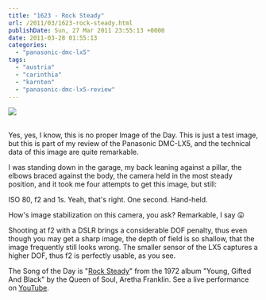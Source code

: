 ```yaml
---
title: "1623 - Rock Steady"
url: /2011/03/1623-rock-steady.html
publishDate: Sun, 27 Mar 2011 23:55:13 +0000
date: 2011-03-28 01:55:13
categories: 
  - "panasonic-dmc-lx5"
tags: 
  - "austria"
  - "carinthia"
  - "karnten"
  - "panasonic-dmc-lx5-review"
---
```

<div class="container">
<div class="center"><a target="_blank" href="https://d25zfm9zpd7gm5.cloudfront.net/1200x1200/2011/20110327_151649_ps.jpg"><img src="https://d25zfm9zpd7gm5.cloudfront.net/0600x0600/2011/20110327_151649_ps.jpg" /></a></div>
</div>
<br />

Yes, yes, I know, this is no proper Image of the Day. This is just a test image, but this is part of my review of the Panasonic DMC-LX5, and the technical data of this image are quite remarkable.

I was standing down in the garage, my back leaning against a pillar, the elbows braced against the body, the camera held in the most steady position, and it took me four attempts to get this image, but still:


ISO 80, f2 and 1s. Yeah, that's right. One second. Hand-held.

How's image stabilization on this camera, you ask? Remarkable, I say 😛

Shooting at f2 with a DSLR brings a considerable DOF penalty, thus even though you may get a sharp image, the depth of field is so shallow, that the image frequently still looks wrong. The smaller sensor of the LX5 captures a higher DOF, thus f2 is perfectly usable, as you see.

The Song of the Day is "<a target="_blank" href="http://www.lyricsmode.com/lyrics/a/aretha_franklin/rock_steady.html">Rock Steady</a>" from the 1972 album "Young, Gifted And Black" by the Queen of Soul, Aretha Franklin. See a live performance on <a target="_blank" href="http://www.youtube.com/watch?v=EiB8_PpWedk">YouTube</a>.
